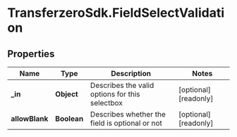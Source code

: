 # TransferzeroSdk.FieldSelectValidation

## Properties

Name | Type | Description | Notes
------------ | ------------- | ------------- | -------------
**_in** | **Object** | Describes the valid options for this selectbox | [optional] [readonly] 
**allowBlank** | **Boolean** | Describes whether the field is optional or not | [optional] [readonly] 



